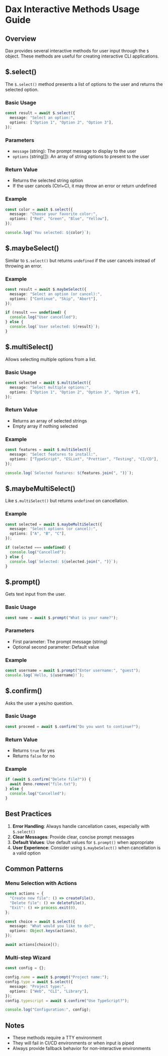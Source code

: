 # Dax Interactive Methods Usage Guide

## Overview

Dax provides several interactive methods for user input through the `$` object.
These methods are useful for creating interactive CLI applications.

## $.select()

The `$.select()` method presents a list of options to the user and returns the
selected option.

### Basic Usage

```typescript
const result = await $.select({
  message: "Select an option:",
  options: ["Option 1", "Option 2", "Option 3"],
});
```

### Parameters

- `message` (string): The prompt message to display to the user
- `options` (string[]): An array of string options to present to the user

### Return Value

- Returns the selected string option
- If the user cancels (Ctrl+C), it may throw an error or return undefined

### Example

```typescript
const color = await $.select({
  message: "Choose your favorite color:",
  options: ["Red", "Green", "Blue", "Yellow"],
});

console.log(`You selected: ${color}`);
```

## $.maybeSelect()

Similar to `$.select()` but returns `undefined` if the user cancels instead of
throwing an error.

### Example

```typescript
const result = await $.maybeSelect({
  message: "Select an option (or cancel):",
  options: ["Continue", "Skip", "Abort"],
});

if (result === undefined) {
  console.log("User cancelled");
} else {
  console.log(`User selected: ${result}`);
}
```

## $.multiSelect()

Allows selecting multiple options from a list.

### Basic Usage

```typescript
const selected = await $.multiSelect({
  message: "Select multiple options:",
  options: ["Option 1", "Option 2", "Option 3", "Option 4"],
});
```

### Return Value

- Returns an array of selected strings
- Empty array if nothing selected

### Example

```typescript
const features = await $.multiSelect({
  message: "Select features to install:",
  options: ["TypeScript", "ESLint", "Prettier", "Testing", "CI/CD"],
});

console.log(`Selected features: ${features.join(", ")}`);
```

## $.maybeMultiSelect()

Like `$.multiSelect()` but returns `undefined` on cancellation.

### Example

```typescript
const selected = await $.maybeMultiSelect({
  message: "Select options (or cancel):",
  options: ["A", "B", "C"],
});

if (selected === undefined) {
  console.log("Cancelled");
} else {
  console.log(`Selected: ${selected.join(", ")}`);
}
```

## $.prompt()

Gets text input from the user.

### Basic Usage

```typescript
const name = await $.prompt("What is your name?");
```

### Parameters

- First parameter: The prompt message (string)
- Optional second parameter: Default value

### Example

```typescript
const username = await $.prompt("Enter username:", "guest");
console.log(`Hello, ${username}!`);
```

## $.confirm()

Asks the user a yes/no question.

### Basic Usage

```typescript
const proceed = await $.confirm("Do you want to continue?");
```

### Return Value

- Returns `true` for yes
- Returns `false` for no

### Example

```typescript
if (await $.confirm("Delete file?")) {
  await Deno.remove("file.txt");
} else {
  console.log("Cancelled");
}
```

## Best Practices

1. **Error Handling**: Always handle cancellation cases, especially with
   `$.select()`
2. **Clear Messages**: Provide clear, concise prompt messages
3. **Default Values**: Use default values for `$.prompt()` when appropriate
4. **User Experience**: Consider using `$.maybeSelect()` when cancellation is a
   valid option

## Common Patterns

### Menu Selection with Actions

```typescript
const actions = {
  "Create new file": () => createFile(),
  "Delete file": () => deleteFile(),
  "Exit": () => process.exit(0),
};

const choice = await $.select({
  message: "What would you like to do?",
  options: Object.keys(actions),
});

await actions[choice]();
```

### Multi-step Wizard

```typescript
const config = {};

config.name = await $.prompt("Project name:");
config.type = await $.select({
  message: "Project type:",
  options: ["Web", "CLI", "Library"],
});
config.typescript = await $.confirm("Use TypeScript?");

console.log("Configuration:", config);
```

## Notes

- These methods require a TTY environment
- They will fail in CI/CD environments or when input is piped
- Always provide fallback behavior for non-interactive environments
